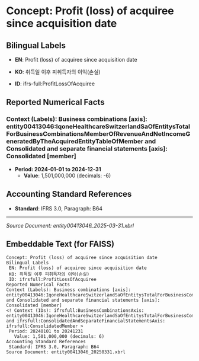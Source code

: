 # Concept: Profit (loss) of acquiree since acquisition date

## Bilingual Labels
- **EN**: Profit (loss) of acquiree since acquisition date
- **KO**: 취득일 이후 피취득자의 이익(손실)

- **ID**: ifrs-full:ProfitLossOfAcquiree

## Reported Numerical Facts

### **Context (Labels): Business combinations [axis]: entity00413046:IqoneHealthcareSwitzerlandSaOfEntitysTotalForBusinessCombinationsMemberOfRevenueAndNetIncomeGeneratedByTheAcquiredEntityTableOfMember and Consolidated and separate financial statements [axis]: Consolidated [member]**
<!-- Context (IDs): ifrs-full:BusinessCombinationsAxis: entity00413046:IqoneHealthcareSwitzerlandSaOfEntitysTotalForBusinessCombinationsMemberOfRevenueAndNetIncomeGeneratedByTheAcquiredEntityTableOfMember and ifrs-full:ConsolidatedAndSeparateFinancialStatementsAxis: ifrs-full:ConsolidatedMember -->
- **Period: 2024-01-01 to 2024-12-31**
  - **Value**: 1,501,000,000 (decimals: -6)

## Accounting Standard References
- **Standard**: IFRS 3.0, Paragraph: B64

---
*Source Document: entity00413046_2025-03-31.xbrl*
## Embeddable Text (for FAISS)
```text
Concept: Profit (loss) of acquiree since acquisition date
Bilingual Labels
 EN: Profit (loss) of acquiree since acquisition date
 KO: 취득일 이후 피취득자의 이익(손실)
 ID: ifrsfull:ProfitLossOfAcquiree
Reported Numerical Facts
Context (Labels): Business combinations [axis]: entity00413046:IqoneHealthcareSwitzerlandSaOfEntitysTotalForBusinessCombinationsMemberOfRevenueAndNetIncomeGeneratedByTheAcquiredEntityTableOfMember and Consolidated and separate financial statements [axis]: Consolidated [member]
<! Context (IDs): ifrsfull:BusinessCombinationsAxis: entity00413046:IqoneHealthcareSwitzerlandSaOfEntitysTotalForBusinessCombinationsMemberOfRevenueAndNetIncomeGeneratedByTheAcquiredEntityTableOfMember and ifrsfull:ConsolidatedAndSeparateFinancialStatementsAxis: ifrsfull:ConsolidatedMember >
 Period: 20240101 to 20241231
   Value: 1,501,000,000 (decimals: 6)
Accounting Standard References
 Standard: IFRS 3.0, Paragraph: B64
Source Document: entity00413046_20250331.xbrl
```